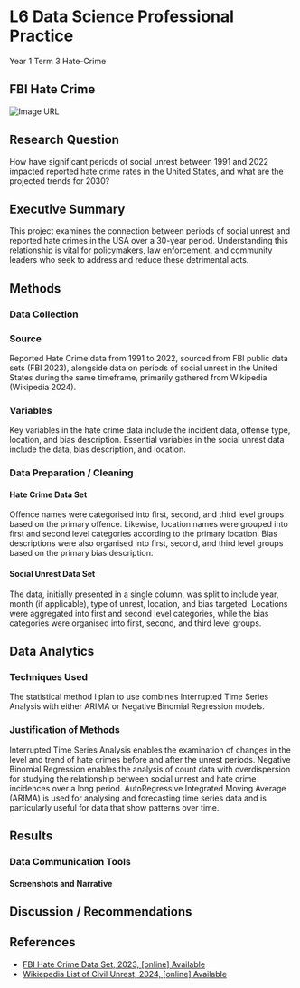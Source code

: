 # L6 Data Science Professional Practice 
Year 1 Term 3 
Hate-Crime

## FBI Hate Crime

![Image URL](https://cdn.statcdn.com/Infographic/images/teaser/16100.jpeg)

## Research Question
How have significant periods of social unrest between 1991 and 2022 impacted reported hate crime rates in the United States, and what are the projected trends for 2030?

## Executive Summary
This project examines the connection between periods of social unrest and reported hate crimes in the USA over a 30-year period. Understanding this relationship is vital for policymakers, law enforcement, and community leaders who seek to address and reduce these detrimental acts.

## Methods

### Data Collection

### Source
Reported Hate Crime data from 1991 to 2022, sourced from FBI public data sets (FBI 2023), alongside data on periods of social unrest in the United States during the same timeframe, primarily gathered from Wikipedia (Wikipedia 2024).

### Variables
Key variables in the hate crime data include the incident data, offense type, location, and bias description. Essential variables in the social unrest data include the data, bias description, and location.

### Data Preparation / Cleaning

#### Hate Crime Data Set
Offence names were categorised into first, second, and third level groups based on the primary offence. Likewise, location names were grouped into first and second level categories according to the primary location. Bias descriptions were also organised into first, second, and third level groups based on the primary bias description.

#### Social Unrest Data Set
The data, initially presented in a single column, was split to include year, month (if applicable), type of unrest, location, and bias targeted. Locations were aggregated into first and second level categories, while the bias categories were organised into first, second, and third level groups.

## Data Analytics

### Techniques Used
The statistical method I plan to use combines Interrupted Time Series Analysis with either ARIMA or Negative Binomial Regression models.

### Justification of Methods
Interrupted Time Series Analysis enables the examination of changes in the level and trend of hate crimes before and after the unrest periods. Negative Binomial Regression enables the analysis of count data with overdispersion for studying the relationship between social unrest and hate crime incidences over a long period. AutoRegressive Integrated Moving Average (ARIMA) is used for analysing and forecasting time series data and is particularly useful for data that show patterns over time.

## Results

### Data Communication Tools

#### Screenshots and Narrative

## Discussion / Recommendations

## References
- [FBI Hate Crime Data Set, 2023, [online] Available](https://cde.ucr.cjis.gov/LATEST/webapp/#/pages/downloads#datasets)
- [Wikiepedia List of Civil Unrest, 2024, [online] Available](https://en.wikipedia.org/wiki/List_of_incidents_of_civil_unrest_in_the_United_States#1990%E2%80%931999)
